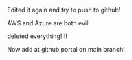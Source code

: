 Edited it again and try to push to github!


AWS and Azure are both evil!

deleted everything!!!!

Now add at github portal on main branch!
